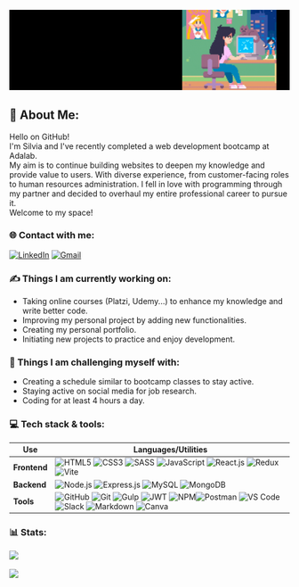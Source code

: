 ![Cover](https://github.com/Storrecu/Storrecu/blob/main/headerr.gif?raw=true)

## 💫 About Me:
Hello on GitHub!  
I'm Silvia and I've recently completed a web development bootcamp at Adalab.  
My aim is to continue building websites to deepen my knowledge and provide value to users. With diverse experience, from customer-facing roles to human resources administration. 
I fell in love with programming through my partner and decided to overhaul my entire professional career to pursue it.  
Welcome to my space!

### 🌐 Contact with me:
[![LinkedIn](https://img.shields.io/badge/LinkedIn-%230077B5.svg?logo=linkedin&logoColor=white)](https://linkedin.com/in/silviatorrecu) 
[![Gmail](https://img.shields.io/badge/-Gmail-c14438?style=flat&logo=Gmail&logoColor=white)](mailto:silviatc1993@gmail.com)


### ✍️ Things I am currently working on:
- Taking online courses (Platzi, Udemy...) to enhance my knowledge and write better code.
- Improving my personal project by adding new functionalities.
- Creating my personal portfolio.
- Initiating new projects to practice and enjoy development.
### 🧠 Things I am challenging myself with:
- Creating a schedule similar to bootcamp classes to stay active.
- Staying active on social media for job research.
- Coding for at least 4 hours a day.

### 💻 Tech stack & tools:

| **Use**      | **Languages/Utilities**                                                    |
|------------|---------------------------------------------------------------|
| **Frontend**   | ![HTML5](https://img.shields.io/badge/HTML5-E34F26?style=flat&logo=html5&logoColor=white&labelColor=orange) ![CSS3](https://img.shields.io/badge/CSS3-1572B6?style=flat&logo=css3&logoColor=white&labelColor=2e8bcf) ![SASS](https://img.shields.io/badge/SASS-CC6699?style=flat&logo=sass&logoColor=white&labelColor=pink)  ![JavaScript](https://img.shields.io/badge/JavaScript(ES6)-F7DF1E?style=flat&logo=javascript&logoColor=white&labelColor=yellow) ![React.js](https://img.shields.io/badge/React-61DAFB?style=flat&logo=react&logoColor=white&labelColor=lightblue) ![Redux](https://img.shields.io/badge/Redux-764ABC?style=flat&logo=redux&logoColor=white&labelColor=C1B7E4) ![Vite](https://img.shields.io/badge/Vite-646CFF?style=flat&logo=vite&logoColor=white&labelColor=c3c6f8)|
| **Backend** | ![Node.js](https://img.shields.io/badge/Node.js-339933?style=flat&logo=node.js&logoColor=white&labelColor=4db34d) ![Express.js](https://img.shields.io/badge/Express.js-000000?style=flat&logo=express&logoColor=white&labelColor=grey) ![MySQL](https://img.shields.io/badge/MySQL-4479A1?style=flat&logo=mysql&logoColor=white&labelColor=6b94b3) ![MongoDB](https://img.shields.io/badge/MongoDB-47A248?style=flat&logo=mongodb&logoColor=white&labelColor=6fb470)|
| **Tools**      | ![GitHub](https://img.shields.io/badge/GitHub-181717?style=flat&logo=github&logoColor=white&labelColor=5b5b5b) ![Git](https://img.shields.io/badge/Git-F05032?style=flat&logo=git&logoColor=white&labelColor=e89282) ![Gulp](https://img.shields.io/badge/Gulp-E44D26?style=flat&logo=gulp&logoColor=white&labelColor=FF665E) ![JWT](https://img.shields.io/badge/JWT-000000?style=flat&logo=json-web-tokens&logoColor=white&labelColor=5b5b5b) ![NPM](https://img.shields.io/badge/NPM-CB3837?style=flat&logo=npm&logoColor=white&labelColor=cd7675)![Postman](https://img.shields.io/badge/Postman-FF6C37?style=flat&logo=postman&logoColor=white&labelColor=f3ab91) ![VS Code](https://img.shields.io/badge/VS_Code-007ACC?style=flat&logo=visual-studio-code&logoColor=white&labelColor=1993e6) ![Slack](https://img.shields.io/badge/Slack-4A154B?style=flat&logo=slack&logoColor=white&labelColor=714471) ![Markdown](https://img.shields.io/badge/Markdown-000000?style=flat&logo=markdown&logoColor=white&labelColor=5b5b5b) ![Canva](https://img.shields.io/badge/Canva-00C4CC?style=flat&logo=canva&logoColor=white&labelColor=19dde6)|


### 📊 Stats:
![](https://github-readme-stats.vercel.app/api/top-langs/?username=Storrecu&theme=dark&hide_border=false&include_all_commits=false&count_private=false&layout=compact)

[![](https://visitcount.itsvg.in/api?id=Storrecu&icon=0&color=6)](https://visitcount.itsvg.in)

